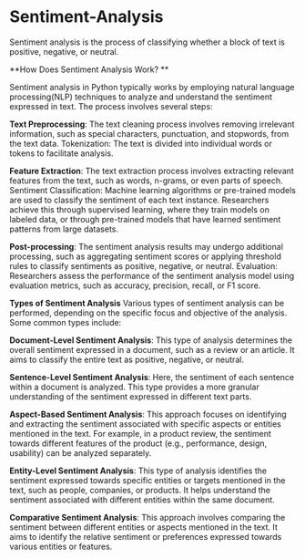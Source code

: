 # Sentiment-Analysis
Sentiment analysis is the process of classifying whether a block of text is positive, negative, or neutral.

**How Does Sentiment Analysis Work? **

Sentiment analysis in Python typically works by employing natural language processing(NLP) techniques to analyze and understand the sentiment expressed in text. The process involves several steps:

**Text Preprocessing**: The text cleaning process involves removing irrelevant information, such as special characters, punctuation, and stopwords, from the text data.
Tokenization: The text is divided into individual words or tokens to facilitate analysis.

**Feature Extraction**: The text extraction process involves extracting relevant features from the text, such as words, n-grams, or even parts of speech.
Sentiment Classification: Machine learning algorithms or pre-trained models are used to classify the sentiment of each text instance. Researchers achieve this through supervised learning, where they train models on labeled data, or through pre-trained models that have learned sentiment patterns from large datasets.

**Post-processing**: The sentiment analysis results may undergo additional processing, such as aggregating sentiment scores or applying threshold rules to classify sentiments as positive, negative, or neutral.
Evaluation: Researchers assess the performance of the sentiment analysis model using evaluation metrics, such as accuracy, precision, recall, or F1 score.

**Types of Sentiment Analysis**
Various types of sentiment analysis can be performed, depending on the specific focus and objective of the analysis. Some common types include:

**Document-Level Sentiment Analysis**: This type of analysis determines the overall sentiment expressed in a document, such as a review or an article. It aims to classify the entire text as positive, negative, or neutral.

**Sentence-Level Sentiment Analysis**: Here, the sentiment of each sentence within a document is analyzed. This type provides a more granular understanding of the sentiment expressed in different text parts.

**Aspect-Based Sentiment Analysis**: This approach focuses on identifying and extracting the sentiment associated with specific aspects or entities mentioned in the text. For example, in a product review, the sentiment towards different features of the product (e.g., performance, design, usability) can be analyzed separately.

**Entity-Level Sentiment Analysis**: This type of analysis identifies the sentiment expressed towards specific entities or targets mentioned in the text, such as people, companies, or products. It helps understand the sentiment associated with different entities within the same document.

**Comparative Sentiment Analysis**: This approach involves comparing the sentiment between different entities or aspects mentioned in the text. It aims to identify the relative sentiment or preferences expressed towards various entities or features.
